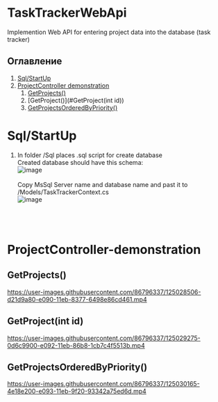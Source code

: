 # TaskTrackerWebApi
Implemention Web API for entering project data into the database (task tracker)

## Оглавление

1. [Sql/StartUp](#Sql/StartUp)
2. [ProjectController demonstration](#ProjectController-demonstration)
    1. [GetProjects()](#GetProjects())
    2. [GetProject()](#GetProject(int id))
    3. [GetProjectsOrderedByPriority()](#GetProjectsOrderedByPriority())
         

# Sql/StartUp
1) In folder /Sql places .sql script for create database </br>
Created database should have this schema: </br>
![image](https://user-images.githubusercontent.com/86796337/124998109-80571f00-e054-11eb-9994-5530c47a3ca7.png) </br> </br>
Copy MsSql Server name and database name and past it to /Models/TaskTrackerContext.cs </br>
![image](https://user-images.githubusercontent.com/86796337/125024831-3557fe80-e08a-11eb-8f7e-081ee04ee98b.png)
 </br> </br> </br> </br>






# ProjectController-demonstration

## GetProjects()

https://user-images.githubusercontent.com/86796337/125028506-d21d9a80-e090-11eb-8377-6498e86cd461.mp4

## GetProject(int id)

https://user-images.githubusercontent.com/86796337/125029275-0d6c9900-e092-11eb-86b8-1cb7c4f5513b.mp4

## GetProjectsOrderedByPriority()

https://user-images.githubusercontent.com/86796337/125030165-4e18e200-e093-11eb-9f20-93342a75ed6d.mp4









